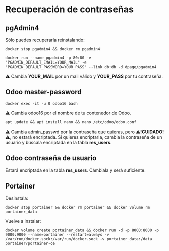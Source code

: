# Recuperación de contraseñas

## pgAdmin4

Sólo puedes recuperarla reinstalando:

```
docker stop pgadmin4 && docker rm pgadmin4
```
```
docker run --name pgadmin4 -p 80:80 -e "PGADMIN_DEFAULT_EMAIL=YOUR_MAIL" -e "PGADMIN_DEFAULT_PASSWORD=YOUR_PASS" --link db:db -d dpage/pgadmin4
```

⚠️ Cambia **YOUR_MAIL** por un mail válido y **YOUR_PASS** por tu contraseña.

## Odoo master-password

```
docker exec -it -u 0 odoo16 bash
```

⚠️ Cambia odoo16 por el nombre de tu contenedor de Odoo.

```
apt update && apt install nano && nano /etc/odoo/odoo.conf
```

⚠️ Cambia admin_passwd por la contraseña que quieras, pero **⚠️!CUIDADO!⚠️**, no estará encriptada. Si quieres encriptarla, cambia la contraseña de un usuario y búscala encriptada en la tabla **res_users**.

## Odoo contraseña de usuario

Estará encriptada en la tabla **res_users**. Cámbiala y será suficiente.

## Portainer

Desinstala:

```
docker stop portainer && docker rm portainer && docker volume rm portainer_data
```

Vuelve a instalar:

```
docker volume create portainer_data && docker run -d -p 8000:8000 -p 9000:9000 --name=portainer --restart=always -v /var/run/docker.sock:/var/run/docker.sock -v portainer_data:/data portainer/portainer-ce
```

